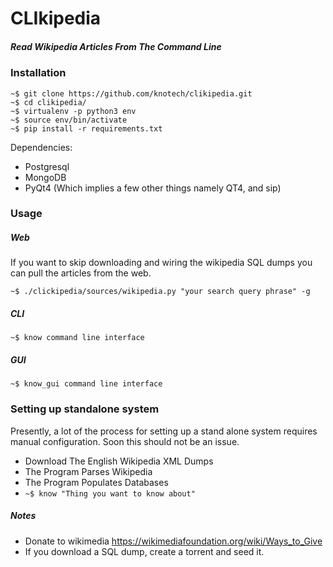 # CLIkipedia

##### Read Wikipedia Articles From The Command Line 

### Installation

```
~$ git clone https://github.com/knotech/clikipedia.git
~$ cd clikipedia/
~$ virtualenv -p python3 env
~$ source env/bin/activate
~$ pip install -r requirements.txt
```

Dependencies:
* Postgresql
* MongoDB
* PyQt4 (Which implies a few other things namely QT4, and sip)

### Usage

##### Web

If you want to skip downloading and wiring the wikipedia SQL dumps you can pull the articles from the web.

```
~$ ./clickipedia/sources/wikipedia.py "your search query phrase" -g
```
##### CLI

```
~$ know command line interface
```

##### GUI

```
~$ know_gui command line interface
```

### Setting up standalone system

Presently, a lot of the process for setting up a stand alone system requires manual configuration. Soon this should not be an issue.  
* Download The English Wikipedia XML Dumps
* The Program Parses Wikipedia
* The Program Populates Databases
* ```~$ know "Thing you want to know about" ```

##### Notes

* Donate to wikimedia https://wikimediafoundation.org/wiki/Ways_to_Give
* If you download a SQL dump, create a torrent and seed it.
